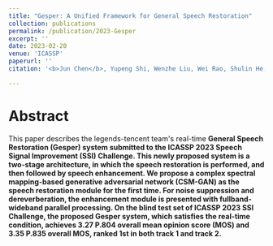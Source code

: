 ```yaml
---
title: "Gesper: A Unified Framework for General Speech Restoration"
collection: publications
permalink: /publication/2023-Gesper
excerpt: ''
date: 2023-02-20
venue: 'ICASSP'
paperurl: ''
citation: '<b>Jun Chen</b>, Yupeng Shi, Wenzhe Liu, Wei Rao, Shulin He, Andong Li, Yannan Wang, Zhiyong Wu, Shidong Shang, Chengshi Zheng. &quot;Gesper: A Unified Framework for General Speech Restoration&quot;. <i>IEEE International Conference on Acoustics, Speech and Signal Processing (ICASSP)</i>, 2023.'

---
```

Abstract
===
This paper describes the legends-tencent team's real-time <b>Ge<b>neral <b>Spe<b>ech <b>R<b>estoration (Gesper) system submitted to the ICASSP 2023 Speech Signal Improvement (SSI) Challenge. This newly proposed system is a two-stage architecture, in which the speech restoration is performed, and then followed by speech enhancement. We propose a complex spectral mapping-based generative adversarial network (CSM-GAN) as the speech restoration module for the first time. For noise suppression and dereverberation, the enhancement module is presented with fullband-wideband parallel processing. On the blind test set of ICASSP 2023 SSI Challenge, the proposed Gesper system, which satisfies the real-time condition, achieves 3.27 P.804 overall mean opinion score (MOS) and 3.35 P.835 overall MOS, ranked 1st in both track 1 and track 2.
